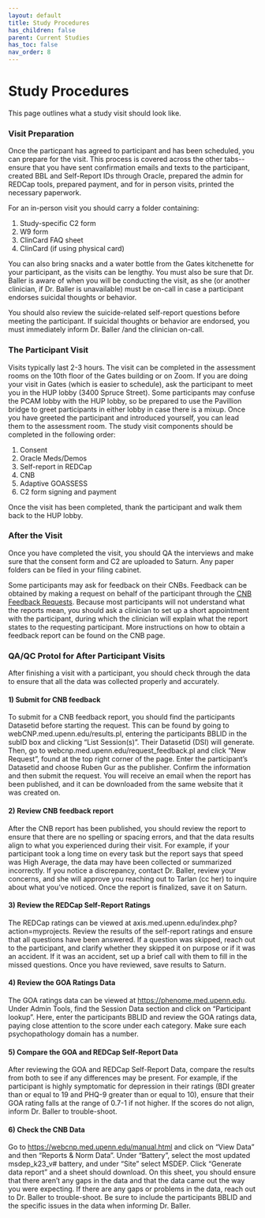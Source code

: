 ```yaml
---
layout: default
title: Study Procedures
has_children: false
parent: Current Studies
has_toc: false
nav_order: 8
---
```


# Study Procedures
This page outlines what a study visit should look like.

### Visit Preparation
Once the particpant has agreed to participant and has been scheduled, you can prepare for the visit. This process is covered across the other tabs--ensure that you have sent confirmation emails and texts to the participant, created BBL and Self-Report IDs through Oracle, prepared the admin for REDCap tools, prepared payment, and for in person visits, printed the necessary paperwork. 

For an in-person visit you should carry a folder containing: 

1. Study-specific C2 form
2. W9 form
3. ClinCard FAQ sheet
4. ClinCard (if using physical card)

You can also bring snacks and a water bottle from the Gates kitchenette for your participant, as the visits can be lengthy. You must also be sure that Dr. Baller is aware of when you will be conducting the visit, as she (or another clinician, if Dr. Baller is unavailable) must be on-call in case a participant endorses suicidal thoughts or behavior. 

You should also review the suicide-related self-report questions before meeting the participant. If suicidal thoughts or behavior are endorsed, you must immediately inform Dr. Baller /and the clinician on-call.

### The Participant Visit
Visits typically last 2-3 hours. The visit can be completed in the assessment rooms on the 10th floor of the Gates building or on Zoom. If you are doing your visit in Gates (which is easier to schedule), ask the participant to meet you in the HUP lobby (3400 Spruce Street). Some participants may confuse the PCAM lobby with the HUP lobby, so be prepared to use the Pavillion bridge to greet participants in either lobby in case there is a mixup. Once you have greeted the participant and introduced yourself, you can lead them to the assessment room. The study visit components should be completed in the following order:

1. Consent
2. Oracle Meds/Demos
3. Self-report in REDCap
4. CNB
5. Adaptive GOASSESS 
6. C2 form signing and payment

Once the visit has been completed, thank the participant and walk them back to the HUP lobby. 

### After the Visit
Once you have completed the visit, you should QA the interviews and make sure that the consent form and C2 are uploaded to Saturn. Any paper folders can be filed in your filing cabinet. 

Some participants may ask for feedback on their CNBs. Feedback can be obtained by making a request on behalf of the participant through the [CNB Feedback Requests](https://webcnp.med.upenn.edu/request_feedback.pl). Because most participants will not understand what the reports mean, you should ask a clinician to set up a short appointment with the participant, during which the clinician will explain what the report states to the requesting participant. More instructions on how to obtain a feedback report can be found on the CNB page. 

### QA/QC Protol for After Participant Visits

After finishing a visit with a participant, you should check through the data to ensure that all the data was collected properly and accurately. 

#### 1)	Submit for CNB feedback

To submit for a CNB feedback report, you should find the participants Datasetid before starting the request. This can be found by going to webCNP.med.upenn.edu/results.pl, entering the participants BBLID in the subID box and clicking “List Session(s)”. Their Datasetid (DSI) will generate. Then, go to webcnp.med.upenn.edu/request_feedback.pl and click “New Request”, found at the top right corner of the page. Enter the participant’s Datasetid and choose Ruben Gur as the publisher. Confirm the information and then submit the request. You will receive an email when the report has been published, and it can be downloaded from the same website that it was created on. 

#### 2)	Review CNB feedback report

After the CNB report has been published, you should review the report to ensure that there are no spelling or spacing errors, and that the data results align to what you experienced during their visit. For example, if your participant took a long time on every task but the report says that speed was High Average, the data may have been collected or summarized incorrectly. If you notice a discrepancy, contact Dr. Baller, review your concerns, and she will approve you reaching out to Tarlan (cc her) to inquire about what you’ve noticed.  Once the report is finalized, save it on Saturn. 

#### 3)	Review the REDCap Self-Report Ratings

The REDCap ratings can be viewed at axis.med.upenn.edu/index.php?action=myprojects. Review the results of the self-report ratings and ensure that all questions have been answered. If a question was skipped, reach out to the participant, and clarify whether they skipped it on purpose or if it was an accident. If it was an accident, set up a brief call with them to fill in the missed questions. Once you have reviewed, save results to Saturn.

#### 4)	Review the GOA Ratings Data

The GOA ratings data can be viewed at https://phenome.med.upenn.edu. Under Admin Tools, find the Session Data section and click on “Participant lookup”. Here, enter the participants BBLID and review the GOA ratings data, paying close attention to the score under each category. Make sure each psychopathology domain has a number. 

#### 5)	Compare the GOA and REDCap Self-Report Data

After reviewing the GOA and REDCap Self-Report Data, compare the results from both to see if any differences may be present. For example, if the participant is highly symptomatic for depression in their ratings (BDI greater than or equal to 19 and PHQ-9 greater than or equal to 10), ensure that their GOA rating falls at the range of 0.7-1 if not higher. If the scores do not align, inform Dr. Baller to trouble-shoot. 

#### 6)	Check the CNB Data

Go to https://webcnp.med.upenn.edu/manual.html and click on “View Data” and then “Reports & Norm Data”. Under “Battery”, select the most updated msdep_k23_v# battery, and under “Site” select MSDEP. Click “Generate data report” and a sheet should download. On this sheet, you should ensure that there aren’t any gaps in the data and that the data came out the way you were expecting. If there are any gaps or problems in the data, reach out to Dr. Baller to trouble-shoot. Be sure to include the participants BBLID and the specific issues in the data when informing Dr. Baller. 
